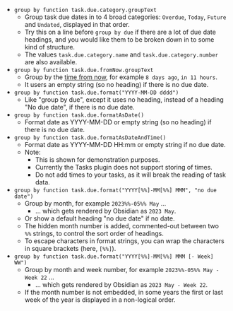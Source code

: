 <!-- placeholder to force blank line before included text -->

- ```group by function task.due.category.groupText```
    - Group task due dates in to 4 broad categories: `Overdue`, `Today`, `Future` and `Undated`, displayed in that order.
    - Try this on a line before `group by due` if there are a lot of due date headings, and you would like them to be broken down in to some kind of structure.
    - The values `task.due.category.name` and `task.due.category.number` are also available.
- ```group by function task.due.fromNow.groupText```
    - Group by the [time from now](https://momentjs.com/docs/#/displaying/fromnow/), for example `8 days ago`, `in 11 hours`.
    - It users an empty string (so no heading) if there is no due date.
- ```group by function task.due.format("YYYY-MM-DD dddd")```
    - Like "group by due", except it uses no heading, instead of a heading "No due date", if there is no due date.
- ```group by function task.due.formatAsDate()```
    - Format date as YYYY-MM-DD or empty string (so no heading) if there is no due date.
- ```group by function task.due.formatAsDateAndTime()```
    - Format date as YYYY-MM-DD HH:mm or empty string if no due date.
    - Note:
        - This is shown for demonstration purposes.
        - Currently the Tasks plugin does not support storing of times.
        - Do not add times to your tasks, as it will break the reading of task data.
- ```group by function task.due.format("YYYY[%%]-MM[%%] MMM", "no due date")```
    - Group by month, for example `2023%%-05%% May` ...
        - ... which gets rendered by Obsidian as `2023 May`.
    - Or show a default heading "no due date" if no date.
    - The hidden month number is added, commented-out between two `%%` strings, to control the sort order of headings.
    - To escape characters in format strings, you can wrap the characters in square brackets (here, `[%%]`).
- ```group by function task.due.format("YYYY[%%]-MM[%%] MMM [- Week] WW")```
    - Group by month and week number, for example `2023%%-05%% May - Week 22` ...
        - ... which gets rendered by Obsidian as `2023 May - Week 22`.
    - If the month number is not embedded, in some years the first or last week of the year is displayed in a non-logical order.


<!-- placeholder to force blank line after included text -->
